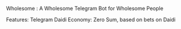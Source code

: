 Wholesome : A Wholesome Telegram Bot for Wholesome People

Features: Telegram Daidi
Economy: Zero Sum, based on bets on Daidi